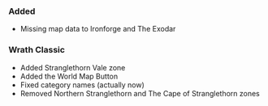 <p><h3>Added</h3></p>
<ul>
<li>Missing map data to Ironforge and The Exodar</li>
</ul>
<p><h3>Wrath Classic</h3></p>
<ul>
<li>Added Stranglethorn Vale zone</li>
<li>Added the World Map Button</li>
<li>Fixed category names (actually now)</li>
<li>Removed Northern Stranglethorn and The Cape of Stranglethorn zones</li>
</ul>

